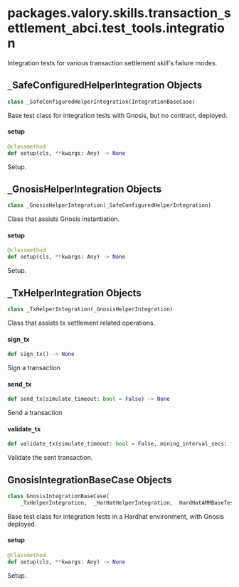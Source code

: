 <a id="packages.valory.skills.transaction_settlement_abci.test_tools.integration"></a>

# packages.valory.skills.transaction`_`settlement`_`abci.test`_`tools.integration

Integration tests for various transaction settlement skill's failure modes.

<a id="packages.valory.skills.transaction_settlement_abci.test_tools.integration._SafeConfiguredHelperIntegration"></a>

## `_`SafeConfiguredHelperIntegration Objects

```python
class _SafeConfiguredHelperIntegration(IntegrationBaseCase)
```

Base test class for integration tests with Gnosis, but no contract, deployed.

<a id="packages.valory.skills.transaction_settlement_abci.test_tools.integration._SafeConfiguredHelperIntegration.setup"></a>

#### setup

```python
@classmethod
def setup(cls, **kwargs: Any) -> None
```

Setup.

<a id="packages.valory.skills.transaction_settlement_abci.test_tools.integration._GnosisHelperIntegration"></a>

## `_`GnosisHelperIntegration Objects

```python
class _GnosisHelperIntegration(_SafeConfiguredHelperIntegration)
```

Class that assists Gnosis instantiation.

<a id="packages.valory.skills.transaction_settlement_abci.test_tools.integration._GnosisHelperIntegration.setup"></a>

#### setup

```python
@classmethod
def setup(cls, **kwargs: Any) -> None
```

Setup.

<a id="packages.valory.skills.transaction_settlement_abci.test_tools.integration._TxHelperIntegration"></a>

## `_`TxHelperIntegration Objects

```python
class _TxHelperIntegration(_GnosisHelperIntegration)
```

Class that assists tx settlement related operations.

<a id="packages.valory.skills.transaction_settlement_abci.test_tools.integration._TxHelperIntegration.sign_tx"></a>

#### sign`_`tx

```python
def sign_tx() -> None
```

Sign a transaction

<a id="packages.valory.skills.transaction_settlement_abci.test_tools.integration._TxHelperIntegration.send_tx"></a>

#### send`_`tx

```python
def send_tx(simulate_timeout: bool = False) -> None
```

Send a transaction

<a id="packages.valory.skills.transaction_settlement_abci.test_tools.integration._TxHelperIntegration.validate_tx"></a>

#### validate`_`tx

```python
def validate_tx(simulate_timeout: bool = False, mining_interval_secs: float = 0) -> None
```

Validate the sent transaction.

<a id="packages.valory.skills.transaction_settlement_abci.test_tools.integration.GnosisIntegrationBaseCase"></a>

## GnosisIntegrationBaseCase Objects

```python
class GnosisIntegrationBaseCase(
    _TxHelperIntegration,  _HarHatHelperIntegration,  HardHatAMMBaseTest)
```

Base test class for integration tests in a Hardhat environment, with Gnosis deployed.

<a id="packages.valory.skills.transaction_settlement_abci.test_tools.integration.GnosisIntegrationBaseCase.setup"></a>

#### setup

```python
@classmethod
def setup(cls, **kwargs: Any) -> None
```

Setup.


